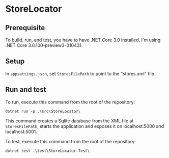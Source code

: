 # StoreLocator

## Prerequisite

To build, run, and test, you have to have .NET Core 3.0 installed. I'm using .NET Core 3.0.100-preview3-010431.

## Setup

In `appsettings.json`, set `StoresFilePath` to point to the "stores.xml" file

## Run and test

To run, execute this command from the root of the repository:

```
dotnet run -p .\src\StoreLocator\
```

This command creates a Sqlite database from the XML file at `StoresFilePath`, starts the application and exposes it on localhost:5000 and localhost:5001.

To test, execute this command from the root of the repository:

```
dotnet test .\test\StoreLocator.Test\
```
